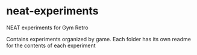 # neat-experiments
NEAT experiments for Gym Retro

Contains experiments organized by game. Each folder has its own readme for the contents of each experiment
